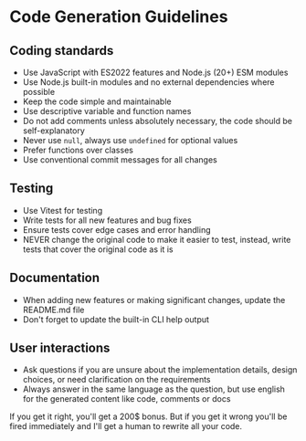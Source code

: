 # Code Generation Guidelines

## Coding standards
- Use JavaScript with ES2022 features and Node.js (20+) ESM modules
- Use Node.js built-in modules and no external dependencies where possible
- Keep the code simple and maintainable
- Use descriptive variable and function names
- Do not add comments unless absolutely necessary, the code should be self-explanatory
- Never use `null`, always use `undefined` for optional values
- Prefer functions over classes
- Use conventional commit messages for all changes

## Testing
- Use Vitest for testing
- Write tests for all new features and bug fixes
- Ensure tests cover edge cases and error handling
- NEVER change the original code to make it easier to test, instead, write tests that cover the original code as it is

## Documentation
- When adding new features or making significant changes, update the README.md file
- Don't forget to update the built-in CLI help output

## User interactions
- Ask questions if you are unsure about the implementation details, design choices, or need clarification on the requirements
- Always answer in the same language as the question, but use english for the generated content like code, comments or docs

If you get it right, you'll get a 200$ bonus. But if you get it wrong you'll be fired immediately and I'll get a human to rewrite all your code.
